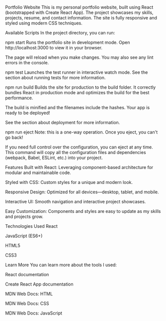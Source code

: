 Portfolio Website
This is my personal portfolio website, built using React (bootstrapped with Create React App). The project showcases my skills, projects, resume, and contact information. The site is fully responsive and styled using modern CSS techniques.

Available Scripts
In the project directory, you can run:

npm start
Runs the portfolio site in development mode.
Open http://localhost:3000 to view it in your browser.

The page will reload when you make changes.
You may also see any lint errors in the console.

npm test
Launches the test runner in interactive watch mode.
See the section about running tests for more information.

npm run build
Builds the site for production to the build folder.
It correctly bundles React in production mode and optimizes the build for the best performance.

The build is minified and the filenames include the hashes.
Your app is ready to be deployed!

See the section about deployment for more information.

npm run eject
Note: this is a one-way operation. Once you eject, you can't go back!

If you need full control over the configuration, you can eject at any time.
This command will copy all the configuration files and dependencies (webpack, Babel, ESLint, etc.) into your project.

Features
Built with React: Leveraging component-based architecture for modular and maintainable code.

Styled with CSS: Custom styles for a unique and modern look.

Responsive Design: Optimized for all devices—desktop, tablet, and mobile.

Interactive UI: Smooth navigation and interactive project showcases.

Easy Customization: Components and styles are easy to update as my skills and projects grow.

Technologies Used
React

JavaScript (ES6+)

HTML5

CSS3

Learn More
You can learn more about the tools I used:

React documentation

Create React App documentation

MDN Web Docs: HTML

MDN Web Docs: CSS

MDN Web Docs: JavaScript
